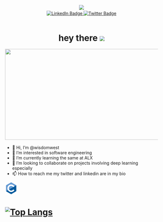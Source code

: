 <div id="header" align="center">
  <img src="https://media.giphy.com/media/3kPDmoWdBpQPNhCnUG/giphy.gif" width="100"/>
  <div id="badges">
  <a href="">
    <img src="https://img.shields.io/badge/LinkedIn-blue?style=for-the-badge&logo=linkedin&logoColor=white" alt="LinkedIn Badge"/>
  </a>
  <a href="your-twitter-URL">
    <img src="https://img.shields.io/badge/Twitter-blue?style=for-the-badge&logo=twitter&logoColor=white" alt="Twitter Badge"/>
  </a>
</div>
  <img src="https://komarev.com/ghpvc/?username=wisdomwest&style=flat-square&color=blue" alt=""/>
  <h1>
  hey there
  <img src="https://media.giphy.com/media/hvRJCLFzcasrR4ia7z/giphy.gif" width="30px"/>
</h1>
</div>

<div align="center">
  <img src="https://media.giphy.com/media/dWesBcTLavkZuG35MI/giphy.gif" width="600" height="300"/>
</div>


- 👋 Hi, I’m @wisdomwest
- 👀 I’m interested in software engineering
- 🌱 I’m currently learning the same at ALX
- 💞️ I’m looking to collaborate on projects involving deep learning especially 
- 📫 How to reach me my twitter and linkedin are in my bio

<div>
  <img src="https://github.com/devicons/devicon/blob/master/icons/c/c-original.svg" title="C" alt="C" width="40" height="40"/>&nbsp;
</div>
<h1><h1>

[![Top Langs](https://github-readme-stats.vercel.app/api/top-langs/?username=wisdomwest&layout=compact&theme=vision-friendly-dark)](https://github.com/anuraghazra/github-readme-stats)
<!---
wisdomwest/wisdomwest is a ✨ special ✨ repository because its `README.md` (this file) appears on your GitHub profile.
You can click the Preview link to take a look at your changes.
--->
